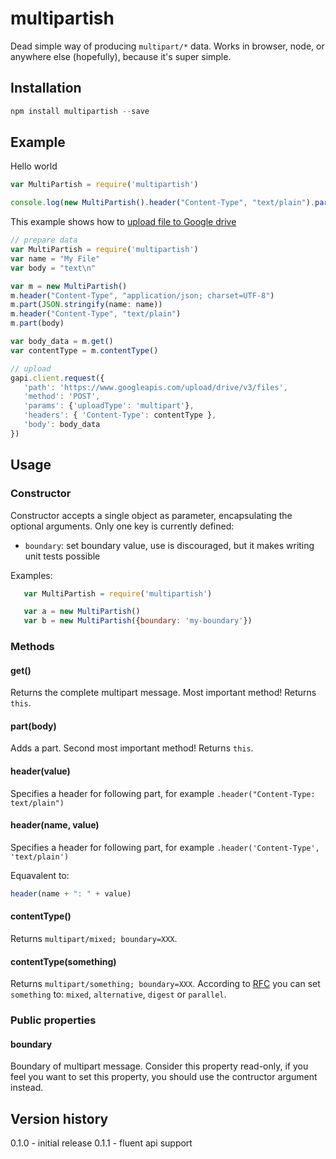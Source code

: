 # multipartish

Dead simple way of producing `multipart/*` data. Works in browser, node, or anywhere else (hopefully), because it's super simple.

## Installation

```javascript
npm install multipartish --save
```

## Example

Hello world

```javascript
var MultiPartish = require('multipartish')

console.log(new MultiPartish().header("Content-Type", "text/plain").part("hello world").get())
```

This example shows how to [upload file to Google drive](https://developers.google.com/drive/v3/web/manage-uploads#multipart)

```javascript
// prepare data
var MultiPartish = require('multipartish')
var name = "My File"
var body = "text\n"

var m = new MultiPartish()
m.header("Content-Type", "application/json; charset=UTF-8")
m.part(JSON.stringify(name: name))
m.header("Content-Type", "text/plain")
m.part(body)

var body_data = m.get()
var contentType = m.contentType()

// upload
gapi.client.request({
   'path': 'https://www.googleapis.com/upload/drive/v3/files',
   'method': 'POST',
   'params': {'uploadType': 'multipart'},
   'headers': { 'Content-Type': contentType },
   'body': body_data
})
```


## Usage

### Constructor

Constructor accepts a single object as parameter, encapsulating the optional arguments. Only one key is currently defined:

* `boundary`: set boundary value, use is discouraged, but it makes writing unit tests possible

Examples:
```javascript
   var MultiPartish = require('multipartish')

   var a = new MultiPartish()
   var b = new MultiPartish({boundary: 'my-boundary'})
```

### Methods

#### get()

Returns the complete multipart message. Most important method! Returns `this`.

#### part(body)

Adds a part. Second most important method! Returns `this`.

#### header(value)

Specifies a header for following part, for example `.header("Content-Type: text/plain")`

#### header(name, value)

Specifies a header for following part, for example `.header('Content-Type', 'text/plain')`

Equavalent to:

```javascript
header(name + ": " + value)
```


#### contentType()

Returns `multipart/mixed; boundary=XXX`.

#### contentType(something)

Returns `multipart/something; boundary=XXX`. According to [RFC](https://www.w3.org/Protocols/rfc1341/7_2_Multipart.html)
you can set `something` to: `mixed`, `alternative`, `digest` or `parallel`.

### Public properties

#### boundary

Boundary of multipart message. Consider this property read-only, if you feel you want to set this property,
you should use the contructor argument instead.

## Version history

0.1.0 - initial release
0.1.1 - fluent api support
